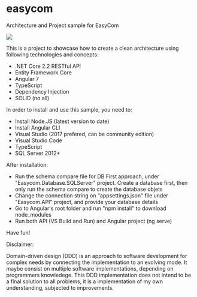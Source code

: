 # easycom
Architecture and Project sample for EasyCom

![](https://easycomtec.blob.core.windows.net/easycomtec/logo-header.png)

This is a project to showcase how to create a clean architecture using following technologies and concepts:

- .NET Core 2.2 RESTful API
- Entity Framework Core
- Angular 7
- TypeScript
- Dependency Injection
- SOLID (no all)

In order to install and use this sample, you need to:

- Install Node.JS (latest version to date)
- Install Angular CLI
- Visual Studio (2017 prefered, can be community edition)
- Visual Studio Code
- TypeScript
- SQL Server 2012+

After installation:

- Run the schema compare file for DB First approach, under "Easycom.Database.SQLServer" project. Create a database first, then only run the schema compare to create the database objets
- Change the connection string on "appsettings.json" file under "Easycom.API" project, and provide your database details
- Go to Angular's root folder and run "npm install" to download node_modules
- Run both API (VS Build and Run) and Angular project (ng serve)

Have fun!

Disclaimer:

Domain-driven design (DDD) is an approach to software development for complex needs by connecting the implementation to an evolving mode. It maybe consist on multiple software implementations, depending on programmers knowledege. This DDD implementation does not intend to be a final solution to all problems, it is a implementation of my own understanding, subjected to improvements.

